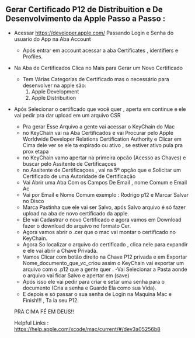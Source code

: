 
## Gerar Certificado P12 de Distribuition e De Desenvolvimento da Apple Passo a Passo :

* Acessar https://developer.apple.com/ Passando Login e Senha do usuario do App na Aba Account
  - Após entrar em account acessar a aba Certificates , identifiers e Profiles.
* Na Aba de Certificados Clica no Mais para Gerar um Novo Certificado
  - Tem Várias Categorias de Certificado mas o necessário para desenvolver na apple são:
    1. Apple Development
    2. Apple Distribuition
    
 

* Após Selecionar o certificado que você quer , aperta em continue e ele vai pedir pra dar upload em um arquivo CSR
  - Pra gerar Esse Arquivo a gente vai acessar o KeyChain do Mac 
  - no KeyChain vai na Aba Certificados e vai Procurar pelo Apple Worldwide Developer Relations Certification Authority e Clicar em Cima dele ver se ele ta expirado ou ativo , se estiver ativo pula pra prox etapa
  - no KeyChain vamo apertar na primeira opcão (Acesso as Chaves) e buscar pelo Assitente de Certificaçoes 
  - no Assitente de Certificaçoes , vai na 5º opção que e Solicitar um Certificado de uma Autoridade de Certificação
  - Vai Abrir uma Aba Com os Campos De Email , nome Comum e Email Ac
  - Vai por Email e Nome Comum exemplo : Rodrigo p12 e Marcar Salvar no Disco
  - Marca Pastinha que ele vai ser Salvo, após Salvo arquivo é só fazer upload na aba de novo certificado da apple. 
  - Ele vai Cadastrar o novo Certificado e agora vamos em Download fazer o download do arquivo no formato Cer.
  - Agora vamos abrir o .cer que o mac vai montar o certificado no KeyChain.
  - Agora So localizar o arquivo do certificado , clica nele para expandir e ele vai abrir a Chave Privada.
  - Vamos Clicar com botão direito na Chave P12 privada e em Exportar Nome_documento_que_vc_criou assim o KeyChain vai exportar um arquivo com o .p12 que
a gente quer . 
  -Vai Selecionar a Pasta aonde o arquivo vai ficar Salvo e apertar em (save)
  - Após isso ele vai pedir para criar e setar uma senha para o documento (Cria a senha e Guarde Ela como sua Vida).
  - E depois e só passar o sua senha de Login na Maquina Mac e Finish!!! , Ta la seu P12. 
  
  PRA CIMA FÉ EM DEUS!!
  
  
  Helpful Links : https://help.apple.com/xcode/mac/current/#/dev3a05256b8
